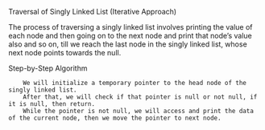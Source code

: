 Traversal of Singly Linked List (Iterative Approach)

The process of traversing a singly linked list involves printing the value of each node and then going on to the next node and print that node’s value also and so on, till we reach the last node in the singly linked list, whose next node points towards the null.

Step-by-Step Algorithm

        We will initialize a temporary pointer to the head node of the singly linked list.
        After that, we will check if that pointer is null or not null, if it is null, then return.
        While the pointer is not null, we will access and print the data of the current node, then we move the pointer to next node.
